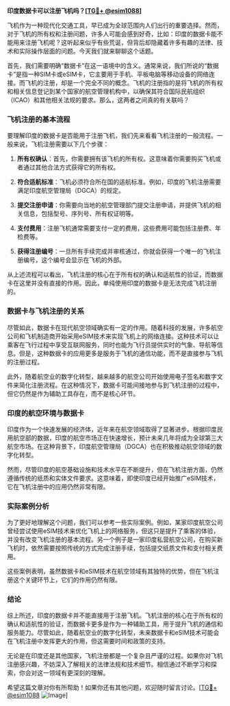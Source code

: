 **印度数据卡可以注册飞机吗？[[TG💪+ @esim1088](https://t.me/s/esim1088)]**

飞机作为一种现代化交通工具，早已成为全球范围内人们出行的重要选择。然而，对于飞机的所有权和注册问题，许多人可能会感到好奇，比如：印度的数据卡能不能用来注册飞机呢？这听起来似乎有些荒诞，但背后却隐藏着许多有趣的法律、技术和实际操作层面的问题。今天我们就来聊聊这个话题。

首先，我们需要明确“数据卡”在这一语境中的含义。通常来说，我们所说的“数据卡”是指一种SIM卡或eSIM卡，它主要用于手机、平板电脑等移动设备的网络连接。而飞机的注册，却是一个完全不同的概念。飞机的注册指的是将飞机的所有权和相关信息登记到某个国家的航空管理机构中，以确保其符合国际民航组织（ICAO）和其他相关法规的要求。那么，这两者之间真的有关联吗？

### 飞机注册的基本流程

要理解印度的数据卡是否能用于注册飞机，我们先来看看飞机注册的一般流程。一般来说，飞机注册需要以下几个步骤：

1. **所有权确认**：首先，你需要拥有该飞机的所有权。这意味着你需要购买飞机或者通过其他合法方式获得它的所有权。
   
2. **符合适航标准**：飞机必须符合所在国的适航标准。例如，印度的飞机注册需要满足印度航空管理局（DGCA）的规定。

3. **提交注册申请**：你需要向当地的航空管理部门提交注册申请，并提供飞机的相关信息，包括型号、序列号、所有权证明等。

4. **支付费用**：注册飞机通常需要支付一定的费用，这些费用可能包括注册费、年检费等。

5. **获得注册编号**：一旦所有手续完成并审核通过，你就会获得一个唯一的飞机注册编号，这个编号会显示在飞机的外部。

从上述流程可以看出，飞机注册的核心在于所有权的确认和适航性的验证，而数据卡在这里并没有直接的作用。因此，单纯使用印度的数据卡是无法完成飞机注册的。

### 数据卡与飞机注册的关系

尽管如此，数据卡在现代航空领域确实有一定的作用。随着科技的发展，许多航空公司和飞机制造商开始采用eSIM技术来实现飞机上的网络连接。这种技术可以让乘客在飞行过程中享受互联网服务，同时也能为飞行员提供实时的气象、导航等信息。但是，这种数据卡的应用更多是服务于飞机的通信功能，而不是直接参与飞机的注册过程。

此外，随着航空业的数字化转型，越来越多的航空公司开始使用电子签名和数字文件来简化注册流程。在这种情况下，数据卡可能间接地参与到飞机注册的过程中，但它仍然是作为辅助工具存在，而不是核心环节。

### 印度的航空环境与数据卡

印度作为一个快速发展的经济体，近年来在航空领域取得了显著进步。根据印度民用航空部的数据，印度的航空市场正在快速增长，预计未来几年将成为全球第三大航空市场。在这种背景下，印度航空管理局（DGCA）也在积极推动航空领域的数字化转型。

然而，尽管印度的航空基础设施和技术水平在不断提升，但在飞机注册方面，仍然遵循传统的纸质和实体文件要求。这意味着，即使印度已经开始推广eSIM技术，它在飞机注册中的应用仍然非常有限。

### 实际案例分析

为了更好地理解这个问题，我们可以参考一些实际案例。例如，某家印度航空公司曾经尝试使用eSIM技术来优化飞机上的网络服务，但这只是提升了乘客的体验，并没有改变飞机注册的基本流程。另一个例子是一家印度私营航空公司，在购买新飞机时，依然需要按照传统的方式完成注册手续，包括提交纸质文件和支付相关费用。

这些案例表明，虽然数据卡和eSIM技术在航空领域有其独特的优势，但在飞机注册这个关键环节上，它们的作用仍然有限。

### 结论

综上所述，印度的数据卡并不能直接用于注册飞机。飞机注册的核心在于所有权的确认和适航性的验证，而数据卡更多是作为一种辅助工具，用于提升飞机的通信和服务能力。尽管如此，随着航空业的数字化转型，未来数据卡和eSIM技术可能会在飞机注册中发挥更大的作用，但这需要时间和政策的支持。

无论是在印度还是其他国家，飞机注册都是一个复杂且严谨的过程。如果你对飞机注册感兴趣，不妨深入了解相关的法律法规和技术细节。相信通过不断学习和探索，你会对这一领域有更深刻的理解。

希望这篇文章对你有所帮助！如果你还有其他问题，欢迎随时留言讨论。[[TG💪+ @esim1088](https://t.me/s/esim1088) ![Image](https://i.postimg.cc/4NQfJmqS/Snipaste-2025-05-13-00-14-12.png)]